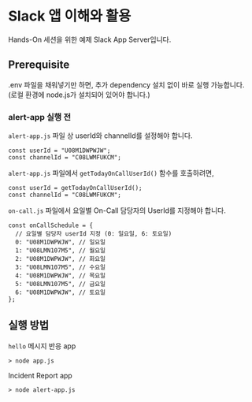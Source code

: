 # Slack 앱 이해와 활용

Hands-On 세션을 위한 예제 Slack App Server입니다.

## Prerequisite

.env 파일을 채워넣기만 하면, 추가 dependency 설치 없이 바로 실행 가능합니다. <br />
(로컬 환경에 node.js가 설치되어 있어야 합니다.)

### alert-app 실행 전

`alert-app.js` 파일 상 userId와 channelId를 설정해야 합니다.

```
const userId = "U08M1DWPWJW";
const channelId = "C08LWMFUKCM";
```

`alert-app.js` 파일에서 `getTodayOnCallUserId()` 함수를 호출하려면,

```
const userId = getTodayOnCallUserId();
const channelId = "C08LWMFUKCM";
```

`on-call.js` 파일에서 요일별 On-Call 담당자의 UserId를 지정해야 합니다.

```
const onCallSchedule = {
  // 요일별 담당자 userId 지정 (0: 일요일, 6: 토요일)
  0: "U08M1DWPWJW", // 일요일
  1: "U08LMN107M5", // 월요일
  2: "U08M1DWPWJW", // 화요일
  3: "U08LMN107M5", // 수요일
  4: "U08M1DWPWJW", // 목요일
  5: "U08LMN107M5", // 금요일
  6: "U08M1DWPWJW", // 토요일
};
```

## 실행 방법

`hello` 메시지 반응 app

```
> node app.js
```

Incident Report app

```
> node alert-app.js
```
